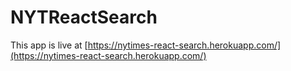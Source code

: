 # NYTReactSearch

This app is live at [https://nytimes-react-search.herokuapp.com/](https://nytimes-react-search.herokuapp.com/)
